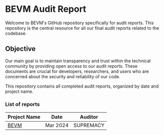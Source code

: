 # BEVM Audit Report

Welcome to BEVM's GitHub repository specifically for audit reports. This repository is the central resource for all our final audit reports related to the codebase.

## Objective

Our main goal is to maintain transparency and trust within the technical community by providing open access to our audit reports. These documents are crucial for developers, researchers, and users who are concerned about the security and reliability of our code.

This repository contains all completed audit reports, organized by date and project name.

### List of reports

| Project Name                               | Date           | Auditor        |
|--------------------------------------------|----------------|----------------|
| [BEVM ]()    | Mar 2024  | SUPREMACY |



